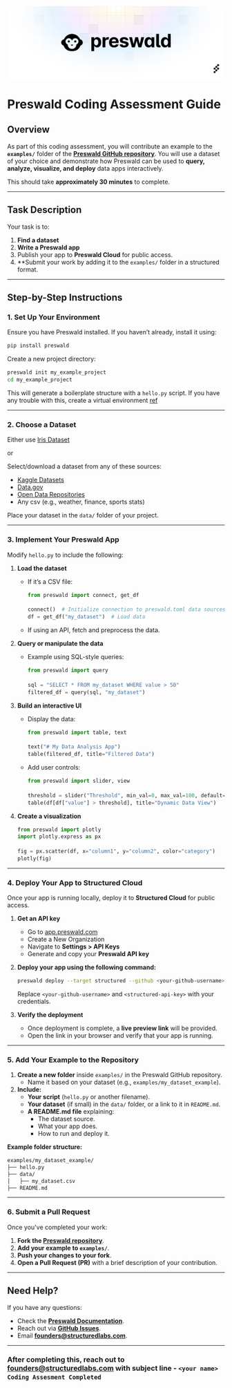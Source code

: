 <p align="center">
  <img src="./PreswaldBanner.png" alt="Logo">
</p>

# **Preswald Coding Assessment Guide**

## **Overview**

As part of this coding assessment, you will contribute an example to the **`examples/`** folder of the **[Preswald GitHub repository](https://github.com/StructuredLabs/preswald)**. You will use a dataset of your choice and demonstrate how Preswald can be used to **query, analyze, visualize, and deploy** data apps interactively.

This should take **approximately 30 minutes** to complete.

---

## **Task Description**

Your task is to:

1. **Find a dataset**
2. **Write a Preswald app** 
3. Publish your app to **Preswald Cloud** for public access.
4. **Submit your work by adding it to the `examples/` folder in a structured format.

---

## **Step-by-Step Instructions**

### **1. Set Up Your Environment**

Ensure you have Preswald installed. If you haven’t already, install it using:

```bash
pip install preswald
```

Create a new project directory:

```bash
preswald init my_example_project
cd my_example_project
```

This will generate a boilerplate structure with a `hello.py` script. If you have any trouble with this, create a virtual environment [ref](https://docs.preswald.com/usage/troubleshooting)

---

### **2. Choose a Dataset**

Either use [Iris Dataset](https://gist.github.com/netj/8836201#file-iris-csv )

or

Select/download a dataset from any of these sources:

- [Kaggle Datasets](https://www.kaggle.com/datasets)
- [Data.gov](https://www.data.gov/)
- [Open Data Repositories](https://github.com/awesomedata/awesome-public-datasets)
- Any csv (e.g., weather, finance, sports stats)

Place your dataset in the `data/` folder of your project.

---

### **3. Implement Your Preswald App**

Modify `hello.py` to include the following:

1. **Load the dataset**
    
    - If it’s a CSV file:
        
        ```python
        from preswald import connect, get_df
        
        connect()  # Initialize connection to preswald.toml data sources
        df = get_df("my_dataset")  # Load data
        ```
        
    - If using an API, fetch and preprocess the data.
        
2. **Query or manipulate the data**
    
    - Example using SQL-style queries:
        
        ```python
        from preswald import query
        
        sql = "SELECT * FROM my_dataset WHERE value > 50"
        filtered_df = query(sql, "my_dataset")
        ```
        
3. **Build an interactive UI**
    
    - Display the data:
        
        ```python
        from preswald import table, text
        
        text("# My Data Analysis App")
        table(filtered_df, title="Filtered Data")
        ```
        
    - Add user controls:
        
        ```python
        from preswald import slider, view
        
        threshold = slider("Threshold", min_val=0, max_val=100, default=50)
        table(df[df["value"] > threshold], title="Dynamic Data View")
        ```
        
4. **Create a visualization**
    
    ```python
    from preswald import plotly
    import plotly.express as px
    
    fig = px.scatter(df, x="column1", y="column2", color="category")
    plotly(fig)
    ```
    

---

### **4. Deploy Your App to Structured Cloud**

Once your app is running locally, deploy it to **Structured Cloud** for public access.

1. **Get an API key**
    
    - Go to [app.preswald.com](https://app.preswald.com/)
    - Create a New Organization
    - Navigate to **Settings > API Keys**
    - Generate and copy your **Preswald API key**
2. **Deploy your app using the following command:**
    
    ```bash
    preswald deploy --target structured --github <your-github-username> --api-key <structured-api-key> hello.py
    ```
    
    Replace `<your-github-username>` and `<structured-api-key>` with your credentials.
    
3. **Verify the deployment**
    
    - Once deployment is complete, a **live preview link** will be provided.
    - Open the link in your browser and verify that your app is running.

---

### **5. Add Your Example to the Repository**

1. **Create a new folder** inside `examples/` in the Preswald GitHub repository.
    - Name it based on your dataset (e.g., `examples/my_dataset_example`).
2. **Include:**
    - **Your script** (`hello.py` or another filename).
    - **Your dataset** (if small) in the `data/` folder, or a link to it in `README.md`.
    - **A README.md file** explaining:
        - The dataset source.
        - What your app does.
        - How to run and deploy it.

**Example folder structure:**

```
examples/my_dataset_example/
├── hello.py
├── data/
│   ├── my_dataset.csv
├── README.md
```

---

### **6. Submit a Pull Request**

Once you've completed your work:

1. **Fork the [Preswald repository](https://github.com/StructuredLabs/preswald)**.
2. **Add your example to `examples/`**.
3. **Push your changes to your fork**.
4. **Open a Pull Request (PR)** with a brief description of your contribution.

---

## **Need Help?**

If you have any questions:

- Check the **[Preswald Documentation](https://docs.preswald.com/)**.
- Reach out via [**GitHub Issues**](https://github.com/StructuredLabs/preswald/issues).
- Email **[founders@structuredlabs.com](mailto:founders@structuredlabs.com)**.

---

### **After completing this, reach out to founders@structuredlabs.com with subject line - `<your name> Coding Assesment Completed`**
